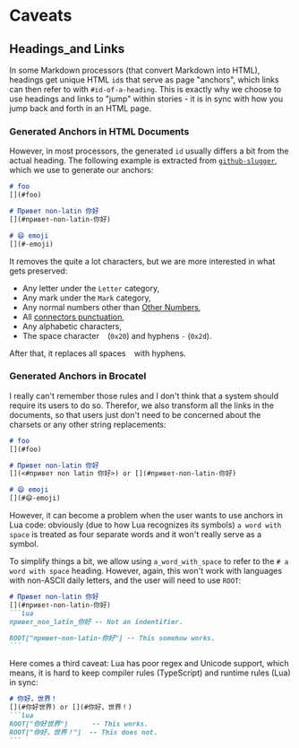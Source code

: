 # Caveats

## Headings_and Links

In some Markdown processors (that convert Markdown into HTML),
headings get unique HTML `id`s that serve as page "anchors",
which links can then refer to with `#id-of-a-heading`.
This is exactly why we choose to use headings and links to "jump" within stories -
it is in sync with how you jump back and forth in an HTML page.

### Generated Anchors in HTML Documents

However, in most processors, the generated `id` usually differs a bit from the actual heading.
The following example is extracted from [`github-slugger`](https://github.com/Flet/github-slugger),
which we use to generate our anchors:

```markdown
# foo
[](#foo)

# Привет non-latin 你好
[](#привет-non-latin-你好)

# 😄 emoji
[](#-emoji)
```

It removes the quite a lot characters, but we are more interested in what gets preserved:
- Any letter under the `Letter` category,
- Any mark under the `Mark` category,
- Any normal numbers other than [Other Numbers](https://www.compart.com/en/unicode/category/No),
- All [connectors punctuation](https://www.compart.com/en/unicode/category/Pc),
- Any alphabetic characters,
- The space character ` ` (`0x20`) and hyphens `-` (`0x2d`).

After that, it replaces all spaces ` ` with hyphens.

### Generated Anchors in Brocatel

I really can't remember those rules and I don't think that a system should require its users to do so.
Therefor, we also transform all the links in the documents,
so that users just don't need to be concerned about the charsets or any other string replacements:

```markdown
# foo
[](#foo)

# Привет non-latin 你好
[](<#привет non latin 你好>) or [](#привет-non-latin-你好)

# 😄 emoji
[](#😄-emoji)
```

However, it can become a problem when the user wants to use anchors in Lua code:
obviously (due to how Lua recognizes its symbols) `a word with space` is treated
as four separate words and it won't really serve as a symbol.

To simplify things a bit, we allow using `a_word_with_space` to refer to the `# a word with space` heading.
However, again, this won't work with languages with non-ASCII daily letters,
and the user will need to use `ROOT`:

~~~markdown
# Привет non-latin 你好
[](#привет-non-latin-你好)
```lua
привет_non_latin_你好 -- Not an indentifier.

ROOT["привет-non-latin-你好"] -- This somehow works.
```
~~~

Here comes a third caveat: Lua has poor regex and Unicode support,
which means, it is hard to keep compiler rules (TypeScript) and runtime rules (Lua) in sync:

~~~markdown
# 你好，世界！
[](#你好世界) or [](#你好，世界！)
```lua
ROOT["你好世界"]      -- This works.
ROOT["你好，世界！"]  -- This does not.
```
~~~
